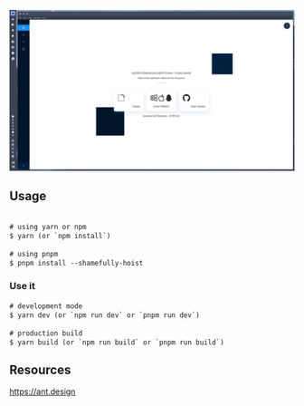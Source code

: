 <p align="center"><img src="https://github.com/inozura/SPK_Nextron/blob/master/demo/2021-05-24-101040_1920x1080_scrot.png"></p>

## Usage

```

# using yarn or npm
$ yarn (or `npm install`)

# using pnpm
$ pnpm install --shamefully-hoist
```

### Use it

```
# development mode
$ yarn dev (or `npm run dev` or `pnpm run dev`)

# production build
$ yarn build (or `npm run build` or `pnpm run build`)
```

## Resources

<https://ant.design>
